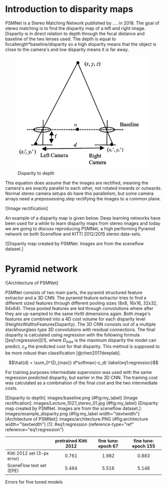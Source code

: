 # Introduction to disparity maps

PSMNet is a Stereo Matching Network published by \.... in 2018. The goal
of stereo matching is to find the disparity map of a left and right
image. Disparity is in direct relation to depth through the focal
distance and baseline of the two lenses used. The depth is equal to
focallength\*baseline/disparity so a high disparity means that the
object is close to the camera's and low disparity means it is far away.

<figure>
<img src="images/baseline.png" id="fig:my_label" alt="Disparity to depth" /><figcaption aria-hidden="true">Disparity to depth</figcaption>
</figure>

This equation does assume that the images are rectified, meaning the
camera's are exactly parallel to each other, not rotated inwards or
outwards. Normal stereo camera setups do have this parallelism, but some
camera arrays need a prepossessing step rectifying the images to a
common plane.

![Image rectification]

An example of a disparity map is given below. Deep learning networks
have been used for a while to learn disparity maps from stereo images
and today we are going to discuss reproducing PSMNet, a high performing
Pyramid network on both Sceneflow and KITTI 2012/2015 stereo data-sets.

![Disparity map created by PSMNet. Images are from the sceneflow
dataset.]

# Pyramid network

![Architecture of PSMNet]

PSMNet consists of two main parts, the pyramid structured feature
extractor and a 3D CNN. The pyramid feature extractor tries to find a
different sized features through different pooling sizes (8x8, 16x16,
32x32, 64x64). These pooled features are led through convolutions where
after they are up-sampled to the same HxW dimensions again. Both image's
features are combined into a 4D cost volume for each disparity level
(HeightxWidthxFeaturexDisparity). The 3D CNN consists out of a multiple
stackhourglass type 3D convolutions with residual connections. The final
disparity is calculated using regression with the following formula
[\[eq1:regression\]][1], where $D_{max}$ is the maximum disparity the
model can predict, $c_d$ the predicted cost for that disparity. This
method is supposed to be more robust than classification
[@chen2017deeplab].

$$\hat{d} = \sum_0^{D_{max}} d*softmax(-c_d)
    \label{eq1:regression}$$

For training purposes intermediate supervision was used with the same
regression predicted disparity, but earlier in the 3D CNN. The training
cost was calculated as a combination of the final cost and the two
intermediate costs.

 

  [Disparity to depth]: images/baseline.png {#fig:my_label}
  [Image rectification]: images/Lecture_1027_stereo_01.jpg
  {#fig:my_label}
  [Disparity map created by PSMNet. Images are from the sceneflow dataset.]:
    images/example_disparity.png {#fig:my_label width="\\textwidth"}
  [Architecture of PSMNet]: images/architecture.PNG {#fig:architecture
  width="\\textwidth"}
  [1]: #eq1:regression {reference-type="ref" reference="eq1:regression"}
  
  <div id="tab:finetune">

|                             | pretrained Kitti 2012 | fine tune: epoch 67 | fine tune: epoch 155 |
|:----------------------------|:---------------------:|:-------------------:|:--------------------:|
| Kitti 2012 set (3-px error) |         0.761         |        1.982        |        0.883         |
| SceneFlow test set (EPE)    |         5.464         |        5.516        |        5.148         |

Errors for fine tuned models

</div>
  
  
  
  
  
  
